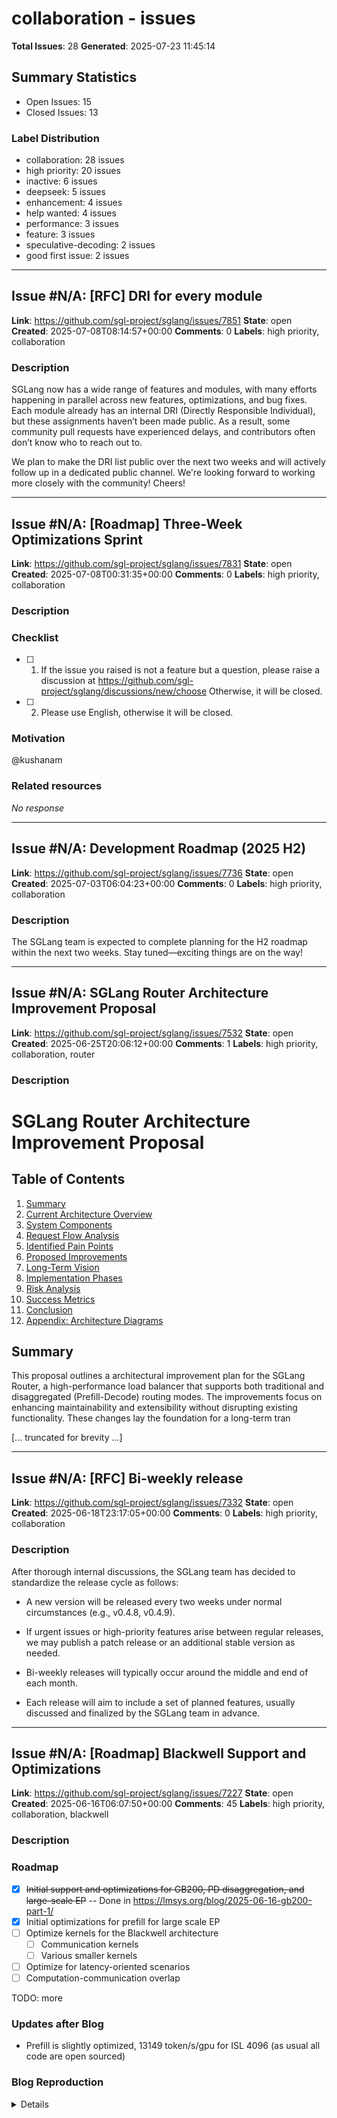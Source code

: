 # collaboration - issues

**Total Issues**: 28
**Generated**: 2025-07-23 11:45:14

## Summary Statistics

- Open Issues: 15
- Closed Issues: 13

### Label Distribution

- collaboration: 28 issues
- high priority: 20 issues
- inactive: 6 issues
- deepseek: 5 issues
- enhancement: 4 issues
- help wanted: 4 issues
- performance: 3 issues
- feature: 3 issues
- speculative-decoding: 2 issues
- good first issue: 2 issues

---

## Issue #N/A: [RFC] DRI for every module

**Link**: https://github.com/sgl-project/sglang/issues/7851
**State**: open
**Created**: 2025-07-08T08:14:57+00:00
**Comments**: 0
**Labels**: high priority, collaboration

### Description

SGLang now has a wide range of features and modules, with many efforts happening in parallel across new features, optimizations, and bug fixes. Each module already has an internal DRI (Directly Responsible Individual), but these assignments haven’t been made public. As a result, some community pull requests have experienced delays, and contributors often don’t know who to reach out to.

We plan to make the DRI list public over the next two weeks and will actively follow up in a dedicated public channel. We're looking forward to working more closely with the community! Cheers!

---

## Issue #N/A: [Roadmap] Three-Week Optimizations Sprint

**Link**: https://github.com/sgl-project/sglang/issues/7831
**State**: open
**Created**: 2025-07-08T00:31:35+00:00
**Comments**: 0
**Labels**: high priority, collaboration

### Description

### Checklist

- [ ] 1. If the issue you raised is not a feature but a question, please raise a discussion at https://github.com/sgl-project/sglang/discussions/new/choose Otherwise, it will be closed.
- [ ] 2. Please use English, otherwise it will be closed.

### Motivation

@kushanam 

### Related resources

_No response_

---

## Issue #N/A: Development Roadmap (2025 H2)

**Link**: https://github.com/sgl-project/sglang/issues/7736
**State**: open
**Created**: 2025-07-03T06:04:23+00:00
**Comments**: 0
**Labels**: high priority, collaboration

### Description

The SGLang team is expected to complete planning for the H2 roadmap within the next two weeks. Stay tuned—exciting things are on the way!


---

## Issue #N/A: SGLang Router Architecture Improvement Proposal

**Link**: https://github.com/sgl-project/sglang/issues/7532
**State**: open
**Created**: 2025-06-25T20:06:12+00:00
**Comments**: 1
**Labels**: high priority, collaboration, router

### Description

# SGLang Router Architecture Improvement Proposal

## Table of Contents
1. [Summary](#summary)
2. [Current Architecture Overview](#current-architecture-overview)
3. [System Components](#system-components)
4. [Request Flow Analysis](#request-flow-analysis)
5. [Identified Pain Points](#identified-pain-points)
6. [Proposed Improvements](#proposed-improvements)
7. [Long-Term Vision](#long-term-vision)
8. [Implementation Phases](#implementation-phases)
9. [Risk Analysis](#risk-analysis)
10. [Success Metrics](#success-metrics)
11. [Conclusion](#conclusion)
12. [Appendix: Architecture Diagrams](#appendix-architecture-diagrams)

## Summary

This proposal outlines a architectural improvement plan for the SGLang Router, a high-performance load balancer that supports both traditional and disaggregated (Prefill-Decode) routing modes. The improvements focus on enhancing maintainability and extensibility without disrupting existing functionality. These changes lay the foundation for a long-term tran

[... truncated for brevity ...]

---

## Issue #N/A: [RFC] Bi-weekly release

**Link**: https://github.com/sgl-project/sglang/issues/7332
**State**: open
**Created**: 2025-06-18T23:17:05+00:00
**Comments**: 0
**Labels**: high priority, collaboration

### Description

After thorough internal discussions, the SGLang team has decided to standardize the release cycle as follows:

- A new version will be released every two weeks under normal circumstances (e.g., v0.4.8, v0.4.9).

- If urgent issues or high-priority features arise between regular releases, we may publish a patch release or an additional stable version as needed.

- Bi-weekly releases will typically occur around the middle and end of each month.

- Each release will aim to include a set of planned features, usually discussed and finalized by the SGLang team in advance.



---

## Issue #N/A: [Roadmap] Blackwell Support and Optimizations

**Link**: https://github.com/sgl-project/sglang/issues/7227
**State**: open
**Created**: 2025-06-16T06:07:50+00:00
**Comments**: 45
**Labels**: high priority, collaboration, blackwell

### Description

### Roadmap

- [x] ~~Initial support and optimizations for GB200, PD disaggregation, and large-scale EP~~ -- Done in https://lmsys.org/blog/2025-06-16-gb200-part-1/
- [x] Initial optimizations for prefill for large scale EP
- [ ] Optimize kernels for the Blackwell architecture
    - [ ] Communication kernels
    - [ ] Various smaller kernels
- [ ] Optimize for latency-oriented scenarios
- [ ] Computation-communication overlap

TODO: more

### Updates after Blog

* Prefill is slightly optimized, 13149 token/s/gpu for ISL 4096 (as usual all code are open sourced)

### Blog Reproduction

<details>

To reproduce [the blog post](https://lmsys.org/blog/2025-06-16-gb200-part-1/), here are the instructions:

#### 2025.07.12

To use the latest main, the following commands can be used.

Versions that I personally use to test (other versions may work as well)
* SGLang: https://github.com/sgl-project/sglang/commit/2a2d3478afe8cdb336888f2e6faa3775ac40254e
* sgl-kernel: the one inside SGLang
* DeepG

[... truncated for brevity ...]

---

## Issue #N/A: [Feature] integrate MTP with some new features

**Link**: https://github.com/sgl-project/sglang/issues/7077
**State**: open
**Created**: 2025-06-11T03:33:03+00:00
**Comments**: 3
**Labels**: high priority, collaboration, deepseek, speculative-decoding

### Description

### Checklist

- [ ] 1. If the issue you raised is not a feature but a question, please raise a discussion at https://github.com/sgl-project/sglang/discussions/new/choose Otherwise, it will be closed.
- [ ] 2. Please use English, otherwise it will be closed.

### Motivation

- [x] compatibility with dp attention #6081 
- [x] compatibility with eplb
- [x] compatibility with `enable-dp-lm-head`
- [x] compatibility with pd disaggregation @Atream #7242 
- [x] compatibility with two-batch-overlap @Qiaolin-Yu #7225 
- [x] compatibility with deepep #7206 
...

### Related resources

https://github.com/sgl-project/sglang/issues/6017
https://lmsys.org/blog/2025-05-05-large-scale-ep/#large-scale-expert-parallelism

---

## Issue #N/A: [Feature] [Roadmap] OpenAI-Compatible Server Refactor

**Link**: https://github.com/sgl-project/sglang/issues/7068
**State**: open
**Created**: 2025-06-10T22:16:39+00:00
**Comments**: 11
**Labels**: high priority, collaboration

### Description

## 1. Overview and Motivation

The current SGLang OpenAI-compatible API is integrated within the monolithic `http_server.py`. This design mixes native SGLang endpoints with OpenAI-compatible endpoints, making it difficult to maintain, extend, and debug. High request concurrency has also revealed potential latency bottlenecks within the `openai_api/adapter.py` layer.

The goal of this project is to refactor the OpenAI-compatible API into a new, self-contained, and modular server. This will improve maintainability, extensibility, and performance, drawing inspiration from the successful modular design of vLLM's OpenAI API server.

## 2. Proposed Design

We will create a new, dedicated module for the OpenAI-compatible server with a clear, extensible structure.

### 2.1. New Directory Structure

The new module will be located at `sglang/python/sglang/srt/entrypoints/openai/`:

```
sglang/
└── python/
    └── sglang/
        └── srt/
            ├── entrypoints/
            │   ├── http_serv

[... truncated for brevity ...]

---

## Issue #N/A: [PD] Support Multi-Process for TokenizerManager

**Link**: https://github.com/sgl-project/sglang/issues/6553
**State**: open
**Created**: 2025-05-23T09:19:04+00:00
**Comments**: 0
**Labels**: enhancement, collaboration, deepseek

### Description

### Checklist

- [x] 1. If the issue you raised is not a feature but a question, please raise a discussion at https://github.com/sgl-project/sglang/discussions/new/choose Otherwise, it will be closed.
- [x] 2. Please use English, otherwise it will be closed.

### Motivation

The engine consists of three components:
        1. TokenizerManager: Tokenizes the requests and sends them to the scheduler.
        2. Scheduler (subprocess): Receives requests from the Tokenizer Manager, schedules batches, forwards them, and sends the output tokens to the Detokenizer Manager.
        3. DetokenizerManager (subprocess): Detokenizes the output tokens and sends the result back to the Tokenizer Manager.
The diagram below briefly outlines the process of a request from input to output：[Detailed Documentation]

<img width="789" alt="Image" src="https://github.com/user-attachments/assets/2e95df40-c9bd-4078-80da-77098881e62e" />


The TokenizerManager is responsible for three main tasks:

1.  Receiving r

[... truncated for brevity ...]

---

## Issue #N/A: Instruction for Running DeepSeek with Large-scale PD and EP

**Link**: https://github.com/sgl-project/sglang/issues/6017
**State**: open
**Created**: 2025-05-05T04:48:15+00:00
**Comments**: 504
**Labels**: collaboration, deepseek

### Description

## Using main branch

~~NOTE: The feature is already on main, but the performance still needs some improvements on main branch.~~ will be good after a few already opened PRs - PR 6680, 6727, 6728

~~NOTE: I will try other config like 4 node for P and 9 node for D later.~~ updated

### Environment Preparation

Use SGLang and DeepEP on master is sufficient. Also remember to upgrade Mooncake.

### 4P + 9D experiments

Start server
where DeepEP config can be tuned by https://github.com/sgl-project/sglang/pull/6742

```python
# prefill nodes
MC_TE_METRIC=true SGLANG_TBO_DEBUG=1 python3 -m sglang.launch_server --model-path /dev/shm/DeepSeek-V3-0324 --disaggregation-ib-device mlx5_1 --disaggregation-mode prefill --dist-init-addr 10.5.55.3:5757 --nnodes 4 --node-rank 0 --tp-size 32 --dp-size 32 --enable-dp-attention --decode-log-interval 1 --enable-deepep-moe --page-size 1 --host 0.0.0.0 --trust-remote-code --moe-dense-tp-size 1 --enable-dp-lm-head --disable-radix-cache --watchdog-timeout 1000

[... truncated for brevity ...]

---

## Issue #N/A: [Tracker] FA3 performance on sm80

**Link**: https://github.com/sgl-project/sglang/issues/5938
**State**: open
**Created**: 2025-05-01T02:14:42+00:00
**Comments**: 2
**Labels**: good first issue, help wanted, high priority, collaboration

### Description

```bash
git clone https://github.com/sgl-project/sglang
cd sglang
pip3 install -e "python[all]"
```

```bash
--attention-backend fa3
```

---

## Issue #N/A: [Tracker] SGLang v0.4.5.post1 performance on H200

**Link**: https://github.com/sgl-project/sglang/issues/5514
**State**: closed
**Created**: 2025-04-18T02:46:46+00:00
**Closed**: 2025-04-29T19:47:52+00:00
**Comments**: 9
**Labels**: high priority, collaboration, performance, deepseek

### Description

**Update**:
**see the latest benchmark results in another post https://github.com/sgl-project/sglang/pull/5611#issuecomment-2819965621** 


```bash
# launch server
# First, warm up for DeepGEMM
# SGLang uses FA3 backend by default since v0.4.5.post1
# Use dp 8 for offline use case
SGL_ENABLE_JIT_DEEPGEMM=1 python3 -m sglang.launch_server --model deepseek-ai/DeepSeek-V3 --tp 8 --trust-remote-code --enable-dp-attention --dp-size 8

# Random 1k, 2k
python3 -m sglang.bench_serving --backend sglang-oai --num-prompts 50 --request-rate 10 --dataset-name random --random-input-len 1000 --random-output-len 2000 --random-range-ratio 1

# Random 5k, 1k
python3 -m sglang.bench_serving --backend sglang-oai --num-prompts 50 --request-rate 10 --dataset-name random --random-input-len 5000 --random-output-len 1000 --random-range-ratio 1

# Random 10k, 500
python3 -m sglang.bench_serving --backend sglang-oai --num-prompts 50 --request-rate 10 --dataset-name random --random-input-len 10000 --random-output

[... truncated for brevity ...]

---

## Issue #N/A: [Feature] support merge_state in sgl-kernel

**Link**: https://github.com/sgl-project/sglang/issues/5361
**State**: closed
**Created**: 2025-04-14T00:56:57+00:00
**Closed**: 2025-04-15T04:32:18+00:00
**Comments**: 3
**Labels**: high priority, collaboration, speculative-decoding

### Description

### Checklist

- [ ] 1. If the issue you raised is not a feature but a question, please raise a discussion at https://github.com/sgl-project/sglang/discussions/new/choose Otherwise, it will be closed.
- [ ] 2. Please use English, otherwise it will be closed.

### Motivation

I have talked to @deftruth, and he will support it in the sgl-kernel today

### Related resources

_No response_

---

## Issue #N/A: [Roadmap] Llama 4 Support

**Link**: https://github.com/sgl-project/sglang/issues/5118
**State**: open
**Created**: 2025-04-07T08:06:44+00:00
**Comments**: 1
**Labels**: high priority, collaboration

### Description

- [x] Initial Llama 4 Support @CatherineSue @fzyzcjy @ispobock  @ch-wan  #5092 
- [x] Llama 4 User Guide @ch-wan @ispobock #5133
- [x] Vision Backbone Support @mickqian #5144 
- [ ] Local Attention Support in Various Attention Backbones
  - [x] FlashAttention V3
  - [ ] FlashInfer
  - [ ] Triton
- [ ] Quantization 
  - [x] FP8 @HandH1998 #5194
  - [ ] INT4 @AniZpZ
- [ ] Kernel Optimization
- [ ] Memory Optimization @tarinkk @Pb314314  #6563 
- [ ] EP Optimization
- [x] Llama4 Tool Call Support @CatherineSue #5725 


---

## Issue #N/A: [Feature] attention backend default choice

**Link**: https://github.com/sgl-project/sglang/issues/5064
**State**: closed
**Created**: 2025-04-04T08:13:51+00:00
**Closed**: 2025-05-21T09:29:52+00:00
**Comments**: 2
**Labels**: high priority, collaboration, flashinfer, performance, MLLM, deepseek

### Description

### Checklist

- [ ] 1. If the issue you raised is not a feature but a question, please raise a discussion at https://github.com/sgl-project/sglang/discussions/new/choose Otherwise, it will be closed.
- [ ] 2. Please use English, otherwise it will be closed.

### Motivation

The standards we choose prioritize **performance first**, ease of use second (such as interface and installation), while also considering compatibility (such as older arch). Therefore, if in the future, the performance of different backends changes, we will still choose **the best performing one**.

1. NVIDIA

```
sm75 -> Triton
sm80, sm86, sm89 -> FlashInfer
sm90 -> FA3 (Llama, Qwen, Gemma), FlashInfer (Others)
sm100 -> FlashInfer

MLA
sm90 -> FA3 (DeepSeek)
sm100 -> FlashInfer (DeepSeek)

Other options
FlashMLA, cuDNN etc
```

SGLang will install the JIT version of FlashInfer on PyPI for a better user installation experience. Alternatively, the whl size limit of FlashInfer can be increased on PyPI. cc @yzh119 

F

[... truncated for brevity ...]

---

## Issue #N/A: [Feature] beat torch compile

**Link**: https://github.com/sgl-project/sglang/issues/4748
**State**: closed
**Created**: 2025-03-25T06:18:28+00:00
**Closed**: 2025-05-26T16:55:12+00:00
**Comments**: 7
**Labels**: good first issue, help wanted, high priority, collaboration, performance

### Description

### Checklist

- [ ] 1. If the issue you raised is not a feature but a question, please raise a discussion at https://github.com/sgl-project/sglang/discussions/new/choose Otherwise, it will be closed.
- [ ] 2. Please use English, otherwise it will be closed.

### Motivation

as titled

Last year and in the first few months of this year, a significant part of my work focused on removing vLLM dependency. Many reliable teammates joined in this process, and we successfully removed the vLLM dependency on the NVIDIA platform for SGLang. Next, I will co-lead progress on beat torch compile. Past experience shows that torch compile is effective - we just need to write some simple torch ops and let torch compile handle the rest. However, in actual production serving, it is not as smooth as expected - for example, slow startup even with cache enabled, compatibility issues when upgrading torch versions leading to previous features breaking in new versions. We need to profile, benchmark, rewrite th

[... truncated for brevity ...]

---

## Issue #N/A: [Roadmap] EP Enhancement

**Link**: https://github.com/sgl-project/sglang/issues/4734
**State**: open
**Created**: 2025-03-24T18:48:57+00:00
**Comments**: 30
**Labels**: high priority, collaboration

### Description

- [x] Support normal DeepEP buffer @liz-badada  #4232 
- [x] Support DeepEP with async transfer @fzyzcjy #4610 
- [x] Support low-latency DeepEP buffer
  - [x] Single-node TP @liz-badada #4767 
    - MaskedDeepGeMM is implemented by @laixinn @sleepcoo 
    - Improved by @yuleil #5277 
  - [x] Multi-node TP @liz-badada #5068 
  - [x] Support PD disaggregation @ch-wan  #5435 
- [ ] Integrate pplx-kernels @ruizhang1230 #5010 
- [ ] Optimize permutation overhead
  - [x] Implement Titon kernels @xutizhou #4643 
  - [ ] Fuse permutation with GroupedGeMM
- [x] Extend parallelism paradigm
  - [x] Extend DeepEP to a general TP paradigm @ch-wan @tarinkk #4770 
    - Fixed by @fzyzcjy #4883 
  - [x] Support `tp_size < ep_size`
    - `tp_size=1` @fzyzcjy #4836
- [x] Overlap two batches @fzyzcjy #4068 
- [x] Integrate continuous DeepGeMM @sleepcoo @xutizhou  #5626 
- [x] Record expert distribution @yuhsuan-t #4435 
  - Improved by @fzyzcjy #4957  
- [ ] Overlap communication with shared experts’ co

[... truncated for brevity ...]

---

## Issue #N/A: [Roadmap] FlashAttention3 Support as SGLang Attention Backend

**Link**: https://github.com/sgl-project/sglang/issues/4709
**State**: closed
**Created**: 2025-03-24T06:13:12+00:00
**Closed**: 2025-04-21T06:16:51+00:00
**Comments**: 5
**Labels**: high priority, collaboration

### Description


**Functionality**
- [x] Basic FA3 support including MHA Models (Llama, QWen and etc), Cuda Graph, Sliding Window (Gemma): https://github.com/sgl-project/sglang/pull/4680 @hebiao064 @qingquansong 
- [x] Support Page Size > 1 https://github.com/sgl-project/sglang/pull/4832 @hebiao064 
- [x] Support MLA for Deepseek-like models #4831 @Fridge003  
- [x] Support Speculative Decoding [PR1](https://github.com/sgl-project/sglang/pull/4951), [PR2](https://github.com/sgl-project/sglang/pull/5050/files), [PR3](https://github.com/sgl-project/sglang/pull/5168) [PR4](https://github.com/sgl-project/sglang/pull/5318) @qingquansong @hebiao064 @zcnrex 
- [x] Figure out how to build FA3 into SGLang: https://github.com/sgl-project/sglang/pull/4902 @yinfan98 
- [x] Add E2E Test like `sglang/test/srt/test_triton_attention_backend.py`: https://github.com/sgl-project/sglang/pull/4760 @yubofredwang 
- [x] Support Multimodal  https://github.com/sgl-project/sglang/pull/5103 @zcnrex @mickqian @yizhang2077 
- [x]

[... truncated for brevity ...]

---

## Issue #N/A: [Roadmap] Prefill and Decoding Disaggregation

**Link**: https://github.com/sgl-project/sglang/issues/4655
**State**: open
**Created**: 2025-03-21T19:26:55+00:00
**Comments**: 30
**Labels**: enhancement, high priority, collaboration

### Description

### Design: 

[SGLang PD Disaggregation (Open Source)](https://docs.google.com/document/d/1rQXJwKd5b9b1aOzLh98mnyMhBMhlxXA5ATZTHoQrwvc/edit?tab=t.0#heading=h.i3s2t1j0e1ik)

### Progress
- [x] Release initial code @ByronHsu  #4654
  - prefill and decode event loop, queue, and transfer interface
  - **transfer engine is faked** 
  - easy python load balancer
- [x] Mooncake integration @ShangmingCai   https://github.com/sgl-project/sglang/pulls?q=is%3Apr+mooncake+is%3Aopen
- [x] NIXL Integration @trevor-m #5477
- [x] PD + overlap schedule @ByronHsu 
- [x] PD + DP attention @ch-wan @ByronHsu 
- [x] PD + fault tolerance https://github.com/sgl-project/sglang/pull/6504 https://github.com/sgl-project/sglang/pull/6263
- [x] PD + spec decode https://github.com/sgl-project/sglang/pull/6507
- [x] PD + logprob https://github.com/sgl-project/sglang/pull/6558
- [x] PD + Structured Output https://github.com/sgl-project/sglang/pull/6560

- [x] PD + retract @Ying1123 https://github.com/sgl-project/sglan

[... truncated for brevity ...]

---

## Issue #N/A: Development Roadmap (2025 H1)

**Link**: https://github.com/sgl-project/sglang/issues/4042
**State**: open
**Created**: 2025-03-04T00:09:49+00:00
**Comments**: 23
**Labels**: collaboration

### Description

Here is the development roadmap for 2025 H1. Contributions and feedback are welcome ([**Join Bi-weekly Development Meeting**](https://docs.google.com/document/d/1xEow4eIM152xNcRxqZz9VEcOiTQo8-CEuuQ5qTmkt-E/edit?usp=sharing)). The previous 2024 Q4 roadmap can be found in #1487

## Focus
- Throughput-oriented large-scale deployment similar to the [deepseek inference system](https://github.com/deepseek-ai/open-infra-index?tab=readme-ov-file#day-6---one-more-thing-deepseek-v3r1-inference-system-overview)
- Long context optimizations
- Low latency speculative decoding
- Reinforcement learning training framework integration
- Kernel optimizations

## Parallelism
- [x] Support PD disaggregation @ByronHsu  #4655
- [x] Support expert parallelism and load balancer #5524
- [x] Support pipeline parallelism @Ying1123 #5724
- [x] Support data parallelism attention compatible with all other parallelism #4390 
- [x] Support overlap communication in TP/EP @tom @Zhuohao-Li #4068
- [ ] Improvements of sg

[... truncated for brevity ...]

---

## Issue #N/A: [Feature] Support for Cosmos-1.0-Autoregressive (World Foundation Models)

**Link**: https://github.com/sgl-project/sglang/issues/2844
**State**: closed
**Created**: 2025-01-12T08:49:54+00:00
**Closed**: 2025-05-16T00:19:24+00:00
**Comments**: 4
**Labels**: help wanted, collaboration, inactive

### Description

### Checklist

- [X] 1. If the issue you raised is not a feature but a question, please raise a discussion at https://github.com/sgl-project/sglang/discussions/new/choose Otherwise, it will be closed.
- [X] 2. Please use English, otherwise it will be closed.

### Motivation

NVIDIA released **Cosmos World Foundation Models**: A family of highly performant pre-trained world foundation models purpose-built for generating physics-aware videos and world states for physical AI development.

The Cosmos autoregressive models are a collection of pre-trained world foundation models (WFMs) that are ideal for predicting and rapidly generating video sequences from video or image inputs for physical AI. They can serve as the building block for various applications or research that are related to world generation. 

[**Hugging Face**](https://huggingface.co/collections/nvidia/cosmos-6751e884dc10e013a0a0d8e6) | [**Code**](https://github.com/NVIDIA/Cosmos) | [**Paper**](https://arxiv.org/ab

[... truncated for brevity ...]

---

## Issue #N/A: [Feature] (Willing to PR) Proposal: Drop-in fast replacement of `PreTrainedModel.generate`

**Link**: https://github.com/sgl-project/sglang/issues/2569
**State**: closed
**Created**: 2024-12-24T06:18:24+00:00
**Closed**: 2025-03-30T00:19:36+00:00
**Comments**: 9
**Labels**: enhancement, high priority, collaboration, inactive, feature, RLHF

### Description

### Checklist

- [X] 1. If the issue you raised is not a feature but a question, please raise a discussion at https://github.com/sgl-project/sglang/discussions/new/choose Otherwise, it will be closed.
- [X] 2. Please use English, otherwise it will be closed.

### Motivation

Hi thanks for the lib! Currently, a lot of code uses `model.generate()`, such as TRL's PPOTrainer, etc. If we can make a drop-in replacement of it using SGLang, then everyone can very easily speed up their code related to generation. For example, TRL's PPOTrainer, OpenRLHF's train_ppo.py (not the train_ppo_ray.py which is more for distributed training). IMHO there are many places this can be useful - many online RL algorithm can benefit from this.

As for when to update SGLang weight from HF weight, most naive solution may be, we update weights *every* time the generate is called. This may not be a big problem, because we can configure the PPO batch size to be so huge that the model.generate is only called

[... truncated for brevity ...]

---

## Issue #N/A: [Feature] Running multi-node offline engine inference ( via SLURM)

**Link**: https://github.com/sgl-project/sglang/issues/2561
**State**: closed
**Created**: 2024-12-23T15:24:49+00:00
**Closed**: 2025-01-31T23:58:27+00:00
**Comments**: 39
**Labels**: help wanted, collaboration, feature

### Description

### Checklist

- [X] 1. If the issue you raised is not a feature but a question, please raise a discussion at https://github.com/sgl-project/sglang/discussions/new/choose Otherwise, it will be closed.
- [X] 2. Please use English, otherwise it will be closed.

### Motivation

A lot of academic institutions only allow access to larger node clusters via SLURM and it is not immediately clear how would I reuse the code to run Llama 405B BF16 on 2 nodes (by starting a server) to perform offline inference

### Related resources

_No response_

---

## Issue #N/A: [Feature] (Willing to PR) Avoid KV cache occupying GPU memory when not used

**Link**: https://github.com/sgl-project/sglang/issues/2542
**State**: closed
**Created**: 2024-12-22T09:07:26+00:00
**Closed**: 2025-03-16T14:34:36+00:00
**Comments**: 43
**Labels**: high priority, collaboration, inactive, feature

### Description

### Checklist

- [X] 1. If the issue you raised is not a feature but a question, please raise a discussion at https://github.com/sgl-project/sglang/discussions/new/choose Otherwise, it will be closed.
- [X] 2. Please use English, otherwise it will be closed.

### Motivation

Hi thank you for the library! The use case is that, when doing online PPO, I hope to use SGLang to generate llm completions, and then use RL to do gradient descent on those completions.

The problem is, to do this on a single GPU, the timeline is "SGLang generate - Torch backward - repeat it". Thus, when torch doing backprop, I hope SGLang can free its KV cache memory consumption, otherwise torch will not have enough memory.

Thanks for any suggestions!

### Related resources

_No response_

---

## Issue #N/A: [Feature] Integration SGLang into OpenRLHF

**Link**: https://github.com/sgl-project/sglang/issues/2506
**State**: closed
**Created**: 2024-12-17T22:50:04+00:00
**Closed**: 2025-02-16T07:53:44+00:00
**Comments**: 1
**Labels**: high priority, collaboration, inactive

### Description

### Checklist

- [x] 1. If the issue you raised is not a feature but a question, please raise a discussion at https://github.com/sgl-project/sglang/discussions/new/choose Otherwise, it will be closed.
- [x] 2. Please use English, otherwise it will be closed.

### Motivation

We've implemented the weight update API for RLHF pipeline:

api:

https://github.com/sgl-project/sglang/blob/21e9e63ad56f8bd25663fa6907ed92f47a2b2724/python/sglang/srt/server.py#L214-L239

test case / usage:

https://github.com/sgl-project/sglang/blob/main/test/srt/test_update_weights_from_distributed.py

We will integrated SGLang into OpenRLHF this week. Here is the data for our accuracy and speed test.

https://huggingface.co/datasets/OpenRLHF/prompt-collection-v0.1-dev-rand5k

https://huggingface.co/datasets/OpenRLHF/prompt-collection-v0.1-dev-100k

Typically, 50K data requires several hours.

### Related resources

See above.

---

## Issue #N/A: [Feature] Benchmarking Performance on General Devices

**Link**: https://github.com/sgl-project/sglang/issues/2488
**State**: closed
**Created**: 2024-12-16T08:01:21+00:00
**Closed**: 2025-05-11T00:20:28+00:00
**Comments**: 4
**Labels**: enhancement, collaboration, inactive

### Description

### Checklist

- [X] 1. If the issue you raised is not a feature but a question, please raise a discussion at https://github.com/sgl-project/sglang/discussions/new/choose Otherwise, it will be closed.
- [X] 2. Please use English, otherwise it will be closed.

### Motivation

We need to benchmark the speed performance of SGLang on various devices, at least different types of GPUs. This could give users a standard of the engine and whether their engines are working appropriately.

### Related resources

No such.

---

## Issue #N/A: [Feature] Do we have any plan for supporting MiniCPM-V 2.6?

**Link**: https://github.com/sgl-project/sglang/issues/2461
**State**: closed
**Created**: 2024-12-12T03:25:08+00:00
**Closed**: 2025-01-18T22:17:00+00:00
**Comments**: 12
**Labels**: collaboration

### Description

### Checklist

- [X] 1. If the issue you raised is not a feature but a question, please raise a discussion at https://github.com/sgl-project/sglang/discussions/new/choose Otherwise, it will be closed.
- [X] 2. Please use English, otherwise it will be closed.

### Motivation

Do we have any plan for supporting MiniCPM-V 2.6?

To my experience this 8B model has better performance than other 7B vlm models

### Related resources

https://github.com/OpenBMB/MiniCPM-V
https://github.com/vllm-project/vllm/blob/main/vllm/model_executor/models/minicpmv.py

---

## Issue #N/A: Colab? 

**Link**: https://github.com/sgl-project/sglang/issues/14
**State**: closed
**Created**: 2024-01-16T20:08:21+00:00
**Closed**: 2024-07-25T06:32:37+00:00
**Comments**: 11
**Labels**: collaboration, inactive

### Description

Awesome project. We have a paper https://arxiv.org/abs/2310.14034 with really complicated KV caching that I would love to go back and implement in SGLang. 

I tried to get an example working in Colab for a demo, but I got kind of stuck getting the server running. 

This runs fine: 

!nohup python -m sglang.launch_server --model-path TheBloke/Mistral-7B-v0.1-AWQ --port 30000

But then when I run the following, 

```
%%script bash
curl http://localhost:30000/v1/completions \
  -H "Content-Type: application/json" \
  -d '{
    "prompt": "Say this is a test",
    "max_tokens": 16,
    "temperature": 0
  }'
```

I just get this. 

```
KV cache pool leak detected!
Warning: available_size=75821, max_total_num_token=75833
KV cache pool leak detected!
Warning: available_size=75821, max_total_num_token=75833
KV cache pool leak detected!
Warning: available_size=75821, max_total_num_token=75833
KV cache pool leak detected!
Warning: available_size=75821, max_total_num

[... truncated for brevity ...]

---

